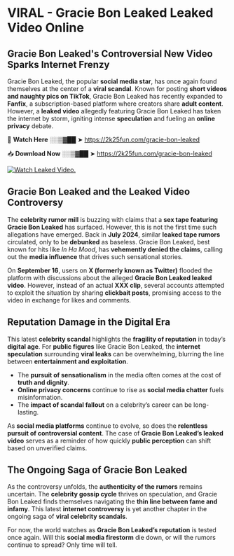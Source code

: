 # VIRAL - Gracie Bon Leaked Leaked Video Online

## **Gracie Bon Leaked's Controversial New Video Sparks Internet Frenzy**  

Gracie Bon Leaked, the popular **social media star**, has once again found themselves at the center of a **viral scandal**. Known for posting **short videos and naughty pics on TikTok**, Gracie Bon Leaked has recently expanded to **Fanfix**, a subscription-based platform where creators share **adult content**. However, a **leaked video** allegedly featuring Gracie Bon Leaked has taken the internet by storm, igniting intense **speculation** and fueling an **online privacy** debate.  

🔴 **Watch Here** ░░▒▓██ ➤ https://2k25fun.com/gracie-bon-leaked  

📥 **Download Now** ░░▒▓██ ➤ https://2k25fun.com/gracie-bon-leaked  

[![Watch Leaked Video.](https://miro.medium.com/v2/resize:fit:828/format:webp/1*cilzJN44JGOrTw9NJCrNHA.gif "Watch Leaked Video")](https://2k25fun.com/gracie-bon-leaked)

## **Gracie Bon Leaked and the Leaked Video Controversy**  

The **celebrity rumor mill** is buzzing with claims that a **sex tape featuring Gracie Bon Leaked** has surfaced. However, this is not the first time such allegations have emerged. Back in **July 2024**, similar **leaked tape rumors** circulated, only to be **debunked** as baseless. Gracie Bon Leaked, best known for hits like *In Ha Mood*, has **vehemently denied the claims**, calling out the **media influence** that drives such sensational stories.  

On **September 16**, users on **X (formerly known as Twitter)** flooded the platform with discussions about the alleged **Gracie Bon Leaked leaked video**. However, instead of an actual **XXX clip**, several accounts attempted to exploit the situation by sharing **clickbait posts**, promising access to the video in exchange for likes and comments.  

## **Reputation Damage in the Digital Era**  

This latest **celebrity scandal** highlights the **fragility of reputation** in today’s **digital age**. For **public figures** like Gracie Bon Leaked, the **internet speculation** surrounding **viral leaks** can be overwhelming, blurring the line between **entertainment and exploitation**.  

- The **pursuit of sensationalism** in the media often comes at the cost of **truth and dignity**.  
- **Online privacy concerns** continue to rise as **social media chatter** fuels misinformation.  
- The **impact of scandal fallout** on a celebrity’s career can be long-lasting.  

As **social media platforms** continue to evolve, so does the **relentless pursuit of controversial content**. The case of **Gracie Bon Leaked’s leaked video** serves as a reminder of how quickly **public perception** can shift based on unverified claims.  

## **The Ongoing Saga of Gracie Bon Leaked**  

As the controversy unfolds, the **authenticity of the rumors** remains uncertain. The **celebrity gossip cycle** thrives on speculation, and Gracie Bon Leaked finds themselves navigating the **thin line between fame and infamy**. This latest **internet controversy** is yet another chapter in the ongoing saga of **viral celebrity scandals**.  

For now, the world watches as **Gracie Bon Leaked’s reputation** is tested once again. Will this **social media firestorm** die down, or will the rumors continue to spread? Only time will tell.